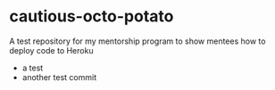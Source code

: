 # cautious-octo-potato
A test repository for my mentorship program to show mentees how to deploy code to Heroku
- a test
- another test commit
